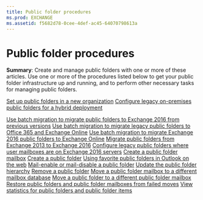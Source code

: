 ```yaml
---
title: Public folder procedures
ms.prod: EXCHANGE
ms.assetid: f5682d78-0cee-4def-ac45-64070798613a
---
```



# Public folder procedures
 **Summary**: Create and manage public folders with one or more of these articles.
Use one or more of the procedures listed below to get your public folder infrastructure up and running, and to perform other necessary tasks for managing public folders.
  
    
    

 [Set up public folders in a new organization](set-up-public-folders-in-a-new-organization.md)
 [Configure legacy on-premises public folders for a hybrid deployment](configure-legacy-on-premises-public-folders-for-a-hybrid-deployment.md)
  
    
    

 [Use batch migration to migrate public folders to Exchange 2016 from previous versions](use-batch-migration-to-migrate-public-folders-to-exchange-2016-from-previous-ver.md) [Use batch migration to migrate legacy public folders to Office 365 and Exchange Online](http://technet.microsoft.com/library/e8ab9309-7d12-4f02-bfc4-14e61a373958.aspx) [Use batch migration to migrate Exchange 2016 public folders to Exchange Online](use-batch-migration-to-migrate-exchange-2016-public-folders-to-exchange-online.md) [Migrate public folders from Exchange 2013 to Exchange 2016](migrate-public-folders-from-exchange-2013-to-exchange-2016.md) [Configure legacy public folders where user mailboxes are on Exchange 2016 servers](http://technet.microsoft.com/library/1d5ca19e-696e-4054-a634-15dd34d952b7.aspx) [Create a public folder mailbox](create-a-public-folder-mailbox.md) [Create a public folder](create-a-public-folder.md) [Using favorite public folders in Outlook on the web](http://technet.microsoft.com/library/f6f1db72-4465-4eb8-b525-ac2c1fa10a69.aspx) [Mail-enable or mail-disable a public folder](mail-enable-or-mail-disable-a-public-folder.md) [Update the public folder hierarchy](http://technet.microsoft.com/library/a7b2fb51-0207-4d7d-938d-466ae110bb90.aspx) [Remove a public folder](http://technet.microsoft.com/library/334b831d-e372-4d85-a407-5c8a5d0e78de.aspx) [Move a public folder mailbox to a different mailbox database](http://technet.microsoft.com/library/67601d45-4824-4ae6-9a7e-b645ec3af4d3.aspx) [Move a public folder to a different public folder mailbox](http://technet.microsoft.com/library/b8744934-a3cb-443e-acce-a9a6ca5d88f6.aspx) [Restore public folders and public folder mailboxes from failed moves](http://technet.microsoft.com/library/2ade83c9-5f9b-4945-bf32-48fa8185b515.aspx) [View statistics for public folders and public folder items](view-statistics-for-public-folders-and-public-folder-items.md)
